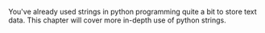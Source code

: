 You've already used strings in python programming quite a bit to store text data. This chapter will cover more in-depth use of python strings.